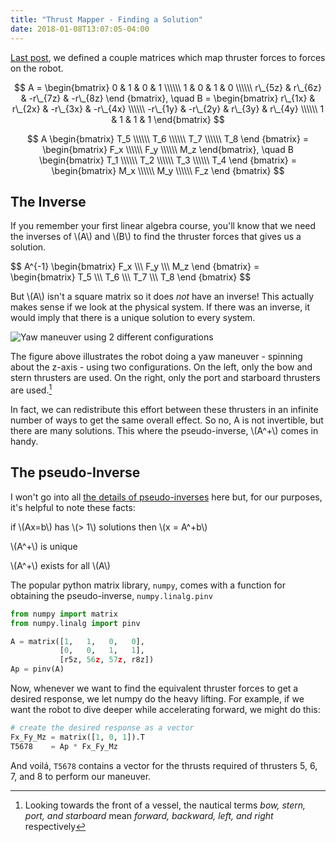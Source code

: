 ```yaml
---
title: "Thrust Mapper - Finding a Solution"
date: 2018-01-08T13:07:05-04:00
---
```


[Last post](https://belljust.in/posts/thrust-mapper/thrust-mapper/), we defined a couple matrices which map thruster forces to forces on the robot.

$$
    A =
    \begin{bmatrix}
        0       & 1       & 0       & 1 \\\\\\
        1       & 0       & 1       & 0 \\\\\\
        r\_{5z} & r\_{6z} & -r\_{7z} & -r\_{8z} \end
    {bmatrix}, \quad
    B =
    \begin{bmatrix}
        r\_{1x}  & r\_{2x} & -r\_{3x}  & -r\_{4x} \\\\\\
        -r\_{1y} & -r\_{2y} & r\_{3y}  & r\_{4y} \\\\\\
        1        & 1         & 1          & 1
    \end{bmatrix}
$$

$$
A
    \begin{bmatrix}
        T_5 \\\\\\
        T_6 \\\\\\
        T_7 \\\\\\
        T_8 \end
    {bmatrix} =
    \begin{bmatrix}
        F_x \\\\\\
        F_y \\\\\\
        M_z
    \end{bmatrix}, \quad
B
    \begin{bmatrix}
        T_1 \\\\\\
        T_2 \\\\\\
        T_3 \\\\\\
        T_4 \end
    {bmatrix} =
    \begin{bmatrix}
        M_x \\\\\\
        M_y \\\\\\
        F_z \end
    {bmatrix}
$$

## The Inverse

If you remember your first linear algebra course, you'll know that we need the inverses of \\(A\\) and \\(B\\) to find the thruster forces that gives us a solution.

$$
A^\{-1} 
    \begin{bmatrix}
        F_x \\\\\\
        F_y \\\\\\
        M_z \end
    {bmatrix} =
    \begin{bmatrix}
        T_5 \\\\\\
        T_6 \\\\\\
        T_7 \\\\\\
        T_8 \end
    {bmatrix}
$$

But \\(A\\) isn't a square matrix so it does _not_ have an inverse!
This actually makes sense if we look at the physical system.
If there was an inverse, it would imply that there is a unique solution to every system.

![Yaw maneuver using 2 different configurations](/img/thrust-mapper/AUV_Spin.png#center)

The figure above illustrates the robot doing a yaw maneuver - spinning about the z-axis - using two configurations.
On the left, only the bow and stern thrusters are used.
On the right, only the port and starboard thrusters are used.[^1]

In fact, we can redistribute this effort between these thrusters in an infinite number of ways to get the same overall effect.
So no, A is not invertible, but there are many solutions.
This where the pseudo-inverse, \\(A^+\\) comes in handy.

## The pseudo-Inverse

I won't go into all [the details of pseudo-inverses](https://en.wikipedia.org/wiki/Moore%E2%80%93Penrose_inverse) here but, for our purposes, it's helpful to note these facts:

if \\(Ax=b\\) has \\(> 1\\) solutions then \\(x = A^+b\\)

\\(A^+\\) is unique

\\(A^+\\) exists for all \\(A\\)

The popular python matrix library, `numpy`, comes with a function for obtaining the pseudo-inverse, `numpy.linalg.pinv`

```python
from numpy import matrix
from numpy.linalg import pinv

A = matrix([1,   1,   0,   0],
           [0,   0,   1,   1],
           [r5z, 56z, 57z, r8z])
Ap = pinv(A)
```

Now, whenever we want to find the equivalent thruster forces to get a desired response, we let numpy do the heavy lifting.
For example, if we want the robot to dive deeper while accelerating forward, we might do this:

```python
# create the desired response as a vector
Fx_Fy_Mz = matrix([1, 0, 1]).T
T5678    = Ap * Fx_Fy_Mz
```

And voilá, `T5678` contains a vector for the thrusts required of thrusters 5, 6, 7, and 8 to perform our maneuver.

[^1]: Looking towards the front of a vessel, the nautical terms _bow, stern, port, and starboard_ mean _forward, backward, left, and right_ respectively

